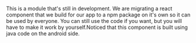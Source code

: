 This is a module that's still in development. We are migrating a react component that we build for our app to a npm package on it's own so it can be used by everyone. You can still use the code if you want, but you will have to make it work by yourself.Noticed that this component is built using java code on the android side.
